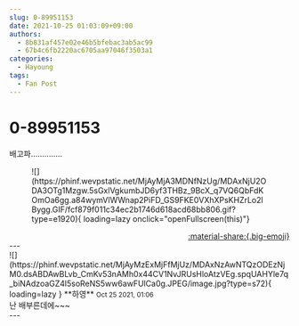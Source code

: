```yaml
---
slug: 0-89951153
date: 2021-10-25 01:03:09+09:00
authors:
  - 8b831af457e02e46b5bfebac3ab5ac99
  - 67b4c6fb2220ac6705aa97046f3503a1
categories:
  - Hayoung
tags:
  - Fan Post
---
```


# 0-89951153

<div class="post-container" markdown="1">
<div class="content-container md-sidebar__scrollwrap" markdown="1">

배고파..............
<figure markdown="1">
![](https://phinf.wevpstatic.net/MjAyMjA3MDNfNzUg/MDAxNjU2ODA3OTg1Mzgw.5sGxlVgkumbJD6yf3THBz_9BcX_q7VQ6QbFdKOmOa6gg.a84wymVlWWnap2PiFD_GS9FKE0VXhXPsKHZrLo2lBygg.GIF/fcf879f011c34ec2b1746d618acd68bb806.gif?type=e1920){ loading=lazy onclick="openFullscreen(this)"}
</figure>


</div>
</div>

<div style="text-align: right;" markdown="1">
<a href="https://weverse.io/fromis9/fanpost/0-89951153" style="text-align: right;">:material-share:{.big-emoji}</a>
</div>
---

<div class="comments-container md-sidebar__scrollwrap" markdown="1">
<div class="comment" markdown="1">
<div class='id-container' markdown="1">
![](https://phinf.wevpstatic.net/MjAyMzExMjFfMjUz/MDAxNzAwNTQzODEzNjM0.dsABDAwBLvb_CmKv53nAMh0x44CV1NvJRUsHloAtzVEg.spqUAHYle7q_biNAdzoaGZ4l5soReNS5ww6awFUlCa0g.JPEG/image.jpg?type=s72){ loading=lazy }
**<span class="artist">하영</span>** <small>Oct 25 2021, 01:06</small><br>
</div>
<div class='comment-body' markdown="1">
난 배부른데에~~~
</div>
</div>
</div>
---
